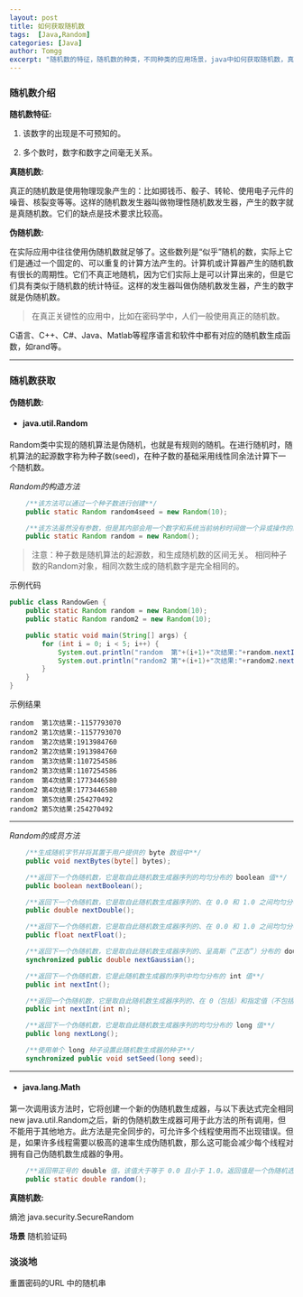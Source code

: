 ```yaml
---
layout: post
title: 如何获取随机数
tags:  [Java,Random]
categories: [Java]
author: Tomgg
excerpt: "随机数的特征，随机数的种类，不同种类的应用场景，java中如何获取随机数，真正随机数如何获取？"
---
```



### 随机数介绍

**随机数特征:**

1. 该数字的出现是不可预知的。

2. 多个数时，数字和数字之间毫无关系。

**真随机数:**

真正的随机数是使用物理现象产生的：比如掷钱币、骰子、转轮、使用电子元件的噪音、核裂变等等。这样的随机数发生器叫做物理性随机数发生器，产生的数字就是真随机数。它们的缺点是技术要求比较高。

**伪随机数:**

在实际应用中往往使用伪随机数就足够了。这些数列是“似乎”随机的数，实际上它们是通过一个固定的、可以重复的计算方法产生的。计算机或计算器产生的随机数有很长的周期性。它们不真正地随机，因为它们实际上是可以计算出来的，但是它们具有类似于随机数的统计特征。这样的发生器叫做伪随机数发生器，产生的数字就是伪随机数。

>在真正关键性的应用中，比如在密码学中，人们一般使用真正的随机数。

C语言、C++、C#、Java、Matlab等程序语言和软件中都有对应的随机数生成函数，如rand等。

***

### 随机数获取

**伪随机数:**

+ #### java.util.Random


Random类中实现的随机算法是伪随机，也就是有规则的随机。在进行随机时，随机算法的起源数字称为种子数(seed)，在种子数的基础采用线性同余法计算下一个随机数。


_Random的构造方法_

``` java
	/**该方法可以通过一个种子数进行创建**/
	public static Random random4seed = new Random(10);
```

``` java
	/**该方法虽然没有参数，但是其内部会用一个数字和系统当前纳秒时间做一个异或操作的结果作为种子数，再调用有参的构造方法。由于系统时间是一直在变化的，所以基本上得到随机数都是不重复**/
	public static Random random = new Random();
```

>注意：种子数是随机算法的起源数，和生成随机数的区间无关。
>相同种子数的Random对象，相同次数生成的随机数字是完全相同的。

示例代码

``` java
public class RandowGen {
	public static Random random = new Random(10);
	public static Random random2 = new Random(10);

	public static void main(String[] args) {
		for (int i = 0; i < 5; i++) {
			System.out.println("random  第"+(i+1)+"次结果:"+random.nextInt());
			System.out.println("random2 第"+(i+1)+"次结果:"+random2.nextInt());
		}
	}
}
```

示例结果

```
random  第1次结果:-1157793070
random2 第1次结果:-1157793070
random  第2次结果:1913984760
random2 第2次结果:1913984760
random  第3次结果:1107254586
random2 第3次结果:1107254586
random  第4次结果:1773446580
random2 第4次结果:1773446580
random  第5次结果:254270492
random2 第5次结果:254270492
```

***

_Random的成员方法_


``` java
	/**生成随机字节并将其置于用户提供的 byte 数组中**/
	public void nextBytes(byte[] bytes);
```

``` java
	/**返回下一个伪随机数，它是取自此随机数生成器序列的均匀分布的 boolean 值**/
	public boolean nextBoolean();
```

``` java
	/**返回下一个伪随机数，它是取自此随机数生成器序列的、在 0.0 和 1.0 之间均匀分布的 double 值**/
	public double nextDouble();
```

``` java
	/**返回下一个伪随机数，它是取自此随机数生成器序列的、在 0.0 和 1.0 之间均匀分布的 float 值**/
	public float nextFloat();
```

``` java
	/**返回下一个伪随机数，它是取自此随机数生成器序列的、呈高斯（“正态”）分布的 double 值，其平均值是 0.0，标准差是 1.0**/
	synchronized public double nextGaussian();
```

``` java
	/**返回下一个伪随机数，它是此随机数生成器的序列中均匀分布的 int 值**/
	public int nextInt();
```

``` java
	/**返回一个伪随机数，它是取自此随机数生成器序列的、在 0（包括）和指定值（不包括）之间均匀分布的 int 值**/
	public int nextInt(int n);
```

``` java
	/**返回下一个伪随机数，它是取自此随机数生成器序列的均匀分布的 long 值**/
	public long nextLong();
```

``` java
	/**使用单个 long 种子设置此随机数生成器的种子**/
	synchronized public void setSeed(long seed);
```

***

+ #### java.lang.Math

第一次调用该方法时，它将创建一个新的伪随机数生成器，与以下表达式完全相同new java.util.Random之后，新的伪随机数生成器可用于此方法的所有调用，但不能用于其他地方。此方法是完全同步的，可允许多个线程使用而不出现错误。但是，如果许多线程需要以极高的速率生成伪随机数，那么这可能会减少每个线程对拥有自己伪随机数生成器的争用。

``` java
	/**返回带正号的 double 值，该值大于等于 0.0 且小于 1.0。返回值是一个伪随机选择的数，在该范围内（近似）均匀分布**/
	public static double random();
```


**真随机数:**


熵池
java.security.SecureRandom


**场景**
随机验证码

### 淡淡地

重置密码的URL 中的随机串
